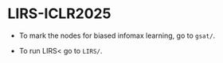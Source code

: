 # LIRS-ICLR2025

- To mark the nodes for biased infomax learning, go to `gsat/`.

- To run LIRS< go to `LIRS/`.
